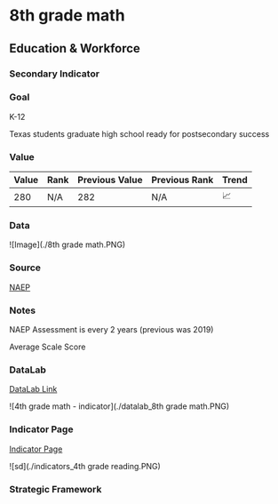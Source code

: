 # 8th grade math

## Education & Workforce 

### Secondary Indicator

### **Goal**

K-12

Texas students graduate high school ready for postsecondary success

### **Value**

|  Value      | Rank        | Previous Value | Previous Rank | Trend | 
| ----------- | ----------- | ----------- | ----------- | -----------|
     280  | N/A         |    282   | N/A         | 📈     | 


### **Data**

![Image](./8th grade math.PNG)



<!-- ![First Year Earnings](./earnings_2016_grads.PNG) -->


### **Source**
[NAEP](https://www.nationsreportcard.gov/ndecore/xplore/NDE)


### **Notes**
NAEP Assessment is every 2 years (previous was 2019)

Average Scale Score

### DataLab 

[DataLab Link](https://datalab.texas2036.org/igxywpc/national-assessment-of-educational-progress-naep-assessments-of-united-states)

![4th grade math - indicator](./datalab_8th grade math.PNG)

### Indicator Page

[Indicator Page](https://indicators.texas2036.org/indicator/35)

![sd](./indicators_4th grade reading.PNG)

### Strategic Framework

